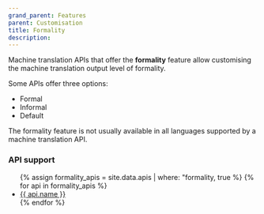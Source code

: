 ```yaml
---
grand_parent: Features
parent: Customisation
title: Formality
description:
---
```


Machine translation APIs that offer the **formality** feature allow customising the machine translation output level of formality.

Some APIs offer three options:

- Formal
- Informal
- Default

The formality feature is not usually available in all languages supported by a machine translation API.

### API support

<ul>
  {% assign formality_apis = site.data.apis | where: "formality, true %}
  {% for api in formality_apis %}
    <li>
    <a href="/{{ api.id }}">
        {{ api.name }}
    </a>
    </li>
  {% endfor %}
</ul>